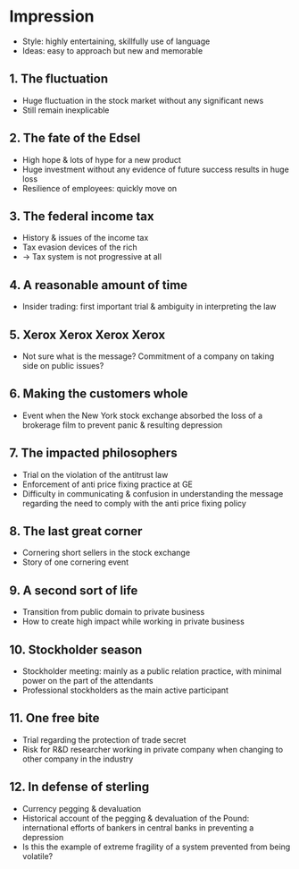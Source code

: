 # Impression
- Style: highly entertaining, skillfully use of language
- Ideas: easy to approach but new and memorable

## 1. The fluctuation
- Huge fluctuation in the stock market without any significant news
- Still remain inexplicable

## 2. The fate of the Edsel
- High hope & lots of hype for a new product
- Huge investment without any evidence of future success results in huge loss
- Resilience of employees: quickly move on

## 3. The federal income tax
- History & issues of the income tax
- Tax evasion devices of the rich
- -> Tax system is not progressive at all

## 4. A reasonable amount of time
- Insider trading: first important trial & ambiguity in interpreting the law

## 5. Xerox Xerox Xerox Xerox
- Not sure what is the message? Commitment of a company on taking side on public issues?

## 6. Making the customers whole
- Event when the New York stock exchange absorbed the loss of a brokerage film to prevent panic & resulting depression

## 7. The impacted philosophers
- Trial on the violation of the antitrust law
- Enforcement of anti price fixing practice at GE
- Difficulty in communicating & confusion in understanding the message
regarding the need to comply with the anti price fixing policy

## 8. The last great corner
- Cornering short sellers in the stock exchange
- Story of one cornering event

## 9. A second sort of life
- Transition from public domain to private business
- How to create high impact while working in private business

## 10. Stockholder season
- Stockholder meeting: mainly as a public relation practice, with minimal power on the part of the attendants
- Professional stockholders as the main active participant

## 11. One free bite
- Trial regarding the protection of trade secret
- Risk for R&D researcher working in private company when changing to other company in the industry

## 12. In defense of sterling
- Currency pegging & devaluation
- Historical account of the pegging & devaluation of the Pound:
international efforts of bankers in central banks in preventing a depression
- Is this the example of extreme fragility of a system prevented from being volatile?